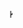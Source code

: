 <!doctype html>
<html>
<head>
<title>Animation Tag</title>
</head>
<body>
  
<marquee>Kusnul irvan affandi</marquee>

</body>
</html>
